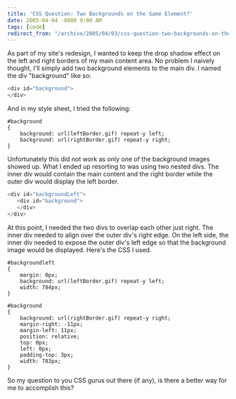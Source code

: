 ```yaml
---
title: 'CSS Question: Two Backgrounds on the Same Element?'
date: 2005-04-04 -0800 9:00 AM
tags: [code]
redirect_from: "/archive/2005/04/03/css-question-two-backgrounds-on-the-same-element-again.aspx/"
---
```


As part of my site's redesign, I wanted to keep the drop shadow effect
on the left and right borders of my main content area. No problem I
naively thought, I'll simply add two background elements to the main
div. I named the div "background" like so:

```csharp
<div id="background">
</div>
```

And in my style sheet, I tried the following:

    #background
    {
        background: url(leftBorder.gif) repeat-y left;
        background: url(rightBorder.gif) repeat-y right;
    }

Unfortunately this did not work as only one of the background images
showed up. What I ended up resorting to was using two nested divs. The
inner div would contain the main content and the right border while the
outer div would display the left border.

```csharp
<div id="backgroundLeft">
   <div id="background">
   </div>
</div>
```

At this point, I needed the two divs to overlap each other just right.
The inner div needed to align over the outer div's right edge. On the
left side, the inner div needed to expose the outer div's left edge so
that the background image would be displayed. Here's the CSS I used.

    #backgroundleft
    {
        margin: 0px;
        background: url(leftBorder.gif) repeat-y left;
        width: 784px;
    }

    #background
    {
        background: url(rightBorder.gif) repeat-y right;
        margin-right: -11px;
        margin-left: 11px;
        position: relative;
        top: 0px;
        left: 0px;
        padding-top: 3px;
        width: 783px;
    }

So my question to you CSS gurus out there (if any), is there a better
way for me to accomplish this?

